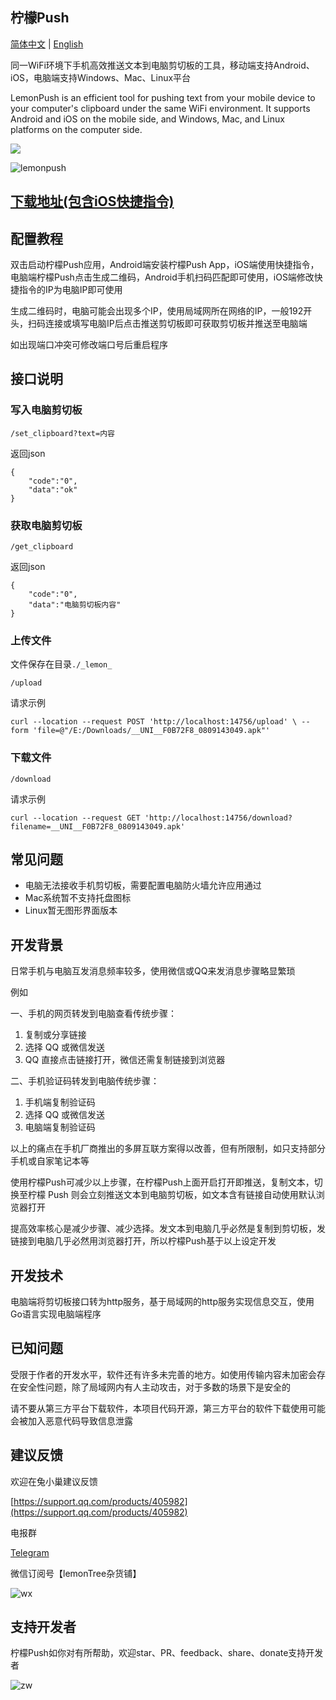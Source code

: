 ## 柠檬Push
 [简体中文](readme.md) | [English](readme-en.md)
 
同一WiFi环境下手机高效推送文本到电脑剪切板的工具，移动端支持Android、iOS，电脑端支持Windows、Mac、Linux平台

LemonPush is an efficient tool for pushing text from your mobile device to your computer's clipboard under the same WiFi environment. It supports Android and iOS on the mobile side, and Windows, Mac, and Linux platforms on the computer side.

![](https://sibtools.app/lemon_push/img/gui_v1.0.5.1.png)

![lemonpush](https://sibtools.app/lemon_push/img/lemonpush.jpg)

## [下载地址(包含iOS快捷指令)](https://sibtools.app/lemon_push/docs/download)

## 配置教程
双击启动柠檬Push应用，Android端安装柠檬Push App，iOS端使用快捷指令，电脑端柠檬Push点击生成二维码，Android手机扫码匹配即可使用，iOS端修改快捷指令的IP为电脑IP即可使用

生成二维码时，电脑可能会出现多个IP，使用局域网所在网络的IP，一般192开头，扫码连接或填写电脑IP后点击推送剪切板即可获取剪切板并推送至电脑端

如出现端口冲突可修改端口号后重启程序

## 接口说明
### 写入电脑剪切板
`/set_clipboard?text=内容`

返回json
```
{
    "code":"0",
    "data":"ok"
}
```
### 获取电脑剪切板
`/get_clipboard`

返回json
```
{
    "code":"0",
    "data":"电脑剪切板内容"
}
```
### 上传文件
文件保存在目录`./_lemon_`

`/upload`

请求示例

`curl --location --request POST 'http://localhost:14756/upload' \
--form 'file=@"/E:/Downloads/__UNI__F0B72F8_0809143049.apk"'`

### 下载文件

`/download`

请求示例

`curl --location --request GET 'http://localhost:14756/download?filename=__UNI__F0B72F8_0809143049.apk'`

## 常见问题
- 电脑无法接收手机剪切板，需要配置电脑防火墙允许应用通过
- Mac系统暂不支持托盘图标
- Linux暂无图形界面版本

## 开发背景
日常手机与电脑互发消息频率较多，使用微信或QQ来发消息步骤略显繁琐

例如

一、手机的网页转发到电脑查看传统步骤：

1. 复制或分享链接
2. 选择 QQ 或微信发送
3. QQ 直接点击链接打开，微信还需复制链接到浏览器

二、手机验证码转发到电脑传统步骤：

1. 手机端复制验证码
2. 选择 QQ 或微信发送
3. 电脑端复制验证码

以上的痛点在手机厂商推出的多屏互联方案得以改善，但有所限制，如只支持部分手机或自家笔记本等

使用柠檬Push可减少以上步骤，在柠檬Push上面开启打开即推送，复制文本，切换至柠檬 Push 则会立刻推送文本到电脑剪切板，如文本含有链接自动使用默认浏览器打开

提高效率核心是减少步骤、减少选择。发文本到电脑几乎必然是复制到剪切板，发链接到电脑几乎必然用浏览器打开，所以柠檬Push基于以上设定开发

## 开发技术
电脑端将剪切板接口转为http服务，基于局域网的http服务实现信息交互，使用Go语言实现电脑端程序

## 已知问题
受限于作者的开发水平，软件还有许多未完善的地方。如使用传输内容未加密会存在安全性问题，除了局域网内有人主动攻击，对于多数的场景下是安全的

请不要从第三方平台下载软件，本项目代码开源，第三方平台的软件下载使用可能会被加入恶意代码导致信息泄露

## 建议反馈
欢迎在兔小巢建议反馈

[https://support.qq.com/products/405982](https://support.qq.com/products/405982)

电报群

[Telegram](https://t.me/+ZVIwHSBOg1o5NzFl)

微信订阅号【lemonTree杂货铺】

![wx](https://ishare20.net/files/images/wxdy.png)

## 支持开发者

柠檬Push如你对有所帮助，欢迎star、PR、feedback、share、donate支持开发者

![zw](https://raw.githubusercontent.com/ishare20/lemonPush/master/docs/static/img/zw.jpg)
